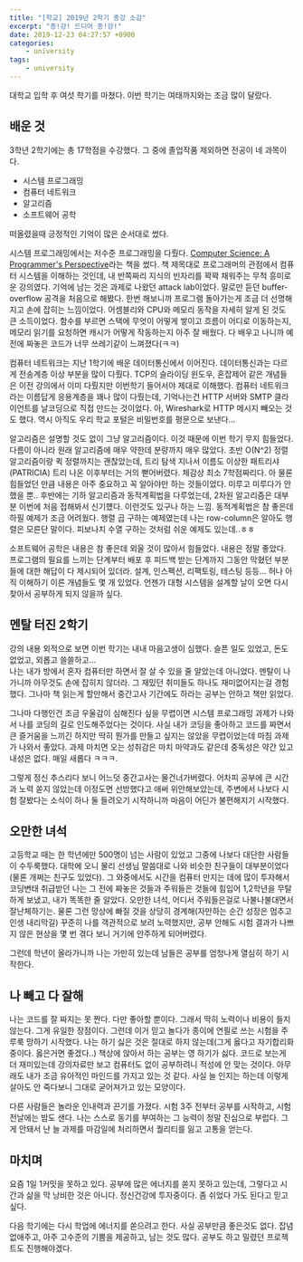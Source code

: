 ```yaml
---
title: "[학교] 2019년 2학기 종강 소감"
excerpt: "종!강! 드디어 종!강!"
date: 2019-12-23 04:27:57 +0900
categories:
    - university
tags:
    - university
---
```


대학교 입학 후 여섯 학기를 마쳤다. 이번 학기는 여태까지와는 조금 많이 달랐다.

## 배운 것

3학년 2학기에는 총 17학점을 수강했다. 그 중에 졸업작품 제외하면 전공이 네 과목이다.

- 시스템 프로그래밍
- 컴퓨터 네트워크
- 알고리즘
- 소프트웨어 공학

떠올렸을때 긍정적인 기억이 많은 순서대로 썼다.

시스템 프로그래밍에서는 저수준 프로그래밍을 다뤘다. [Computer Science: A Programmer's Perspective](https://csapp.cs.cmu.edu)라는 책을 썼다. 책 제목대로 프로그래머의 관점에서 컴퓨터 시스템을 이해하는 것인데, 내 반쪽짜리 지식의 빈자리를 꽉꽉 채워주는 무척 흥미로운 강의였다. 기억에 남는 것은 과제로 나왔던 attack lab이었다. 말로만 듣던 buffer-overflow 공격을 처음으로 해봤다. 한번 해보니까 프로그램 돌아가는게 조금 더 선명해지고 손에 잡히는 느낌이었다. 어셈블리와 CPU와 메모리 동작을 자세히 알게 된 것도 큰 소득이었다. 함수를 부르면 스택에 무엇이 어떻게 쌓이고 흐름이 어디로 이동하는지, 메모리 읽기를 요청하면 캐시가 어떻게 작동하는지 아주 잘 배웠다. 다 배우고 나니까 예전에 짜놓은 코드가 너무 쓰레기같이 느껴졌다(ㅋㅋ)

컴퓨터 네트워크는 지난 1학기에 배운 데이터통신에서 이어진다. 데이터통신과는 다르게 전송계층 이상 부분을 많이 다뤘다. TCP의 슬라이딩 윈도우, 혼잡제어 같은 개념들은 이전 강의에서 이미 다뤘지만 이번학기 들어서야 제대로 이해했다. 컴퓨터 네트워크라는 이름답게 응용계층을 꽤나 많이 다뤘는데, 기억나는건 HTTP 서버와 SMTP 클라이언트를 날코딩으로 직접 만드는 것이었다. 아, Wireshark로 HTTP 메시지 빼오는 것도 했다. 역시 아직도 우리 학교 포털은 비밀번호를 평문으로 보낸다...

알고리즘은 설명할 것도 없이 그냥 알고리즘이다. 이것 때문에 이번 학기 무지 힘들었다. 다름이 아니라 원래 알고리즘에 매우 약한데 분량까지 매우 많았다. 초반 O(N^2) 정렬 알고리즘이랑 퀵 정렬까지는 괜찮았는데, 트리 탐색 지나서 이름도 이상한 패트리샤(PATRICIA) 트리 나온 이후부터는 거의 뻗어버렸다. 체감상 최소 7학점짜리다. 아 물론 힘들었던 만큼 내용은 아주 중요하고 꼭 알아야만 하는 것들이었다. 미루고 미루다가 안했을 뿐.. 후반에는 기하 알고리즘과 동적계획법을 다루었는데, 2차원 알고리즘은 대부분 이번에 처음 접해봐서 신기헀다. 이런것도 있구나 하는 느낌. 동적계획법은 참 좋은데 하필 예제가 조금 어려웠다. 행렬 곱 구하는 예제였는데 나는 row-column은 알아도 행렬은 모른단 말이다. 피보나치 수열 구하는 것처럼 쉬운 예제도 있는데..ㅎㅎ

소프트웨어 공학은 내용은 참 좋은데 외울 것이 많아서 힘들었다. 내용은 정말 좋았다. 프로그램의 필요를 느끼는 단계부터 배포 후 피드백 받는 단계까지 그동안 막혔던 부분들에 대한 해답이 다 제시되어 있더라. 설계, 인스펙션, 리팩토링, 테스팅 등등... 허나 아직 이해하기 이른 개념들도 몇 개 있었다. 언젠가 대형 시스템을 설계할 날이 오면 다시 찾아서 공부하게 되지 않을까 싶다.

## 멘탈 터진 2학기

강의 내용 외적으로 보면 이번 학기는 내내 마음고생이 심했다. 슬픈 일도 있었고, 돈도 없었고, 외롭고 쓸쓸하고...    
나는 내가 방에서 혼자 컴퓨터만 하면서 잘 살 수 있을 줄 알았는데 아니었다. 멘탈이 나가니까 아무것도 손에 잡히지 않더라. 그 재밌던 취미들도 하나도 재미없어지는걸 경험했다. 그나마 책 읽는게 할만해서 중간고사 기간에도 하라는 공부는 안하고 책만 읽었다.

그나마 다행인건 조금 우울감이 심해진다 싶을 무렵이면 시스템 프로그래밍 과제가 나와서 나를 코딩의 길로 인도해주었다는 것이다. 사실 내가 코딩을 좋아하고 코드를 짜면서 큰 즐거움을 느끼긴 하지만 딱히 뭔가를 만들고 싶지는 않았을 무렵이었는데 마침 과제가 나와서 좋았다. 과제 마치면 오는 성취감은 마치 마약과도 같은데 중독성은 약간 있고 내성은 없다. 매일 새롭다 ㅋㅋㅋ.

그렇게 정신 추스리다 보니 어느덧 중간고사는 물건너가버렸다. 어차피 공부에 큰 시간과 노력 쏟지 않았는데 이정도면 선방했다고 애써 위안해보았는데, 주변에서 나보다 시험 잘봤다는 소식이 하나 둘 들려오기 시작하니까 마음이 어딘가 불편해지기 시작했다.

## 오만한 녀석

고등학교 때는 한 학년에만 500명이 넘는 사람이 있었고 그중에 나보다 대단한 사람들이 수두룩했다. 대학에 오니 물리 선생님 말씀대로 나와 비슷한 친구들이 대부분이었다(물론 개쩌는 친구도 있었다). 그 와중에서도 시간을 컴퓨터 만지는 데에 많이 투자해서 코딩변태 취급받던 나는 그 전에 짜놓은 것들과 주워들은 것들에 힘입어 1,2학년을 무탈하게 보냈고, 내가 똑똑한 줄 알았다. 오만한 녀석, 어디서 주워들은걸로 나불나불대면서 잘난체하기는. 물론 그런 망상에 빠질 것을 상당히 경계해(자만하는 순간 성장은 멈추고 인생 내리막길) 꾸준히 나를 객관적으로 보려 노력했지만, 공부 안해도 시험 결과가 나쁘지 않은 현상을 몇 번 겪다 보니 거기에 안주하게 되어버렸다.

그런데 학년이 올라가니까 나는 가만히 있는데 남들은 공부를 엄청나게 열심히 하기 시작한다.

## 나 빼고 다 잘해

나는 코드를 잘 짜지는 못 짠다. 다만 좋아할 뿐이다. 그래서 딱히 노력이나 비용이 들지 않는다. 그게 유일한 장점이다. 그런데 이거 믿고 놀다가 종이에 연필로 쓰는 시험을 주루룩 망하기 시작했다. 나는 하기 싫은 것은 절대로 하지 않는데(그게 옳다고 자기합리화중이다. 옳은거면 좋겠다..) 책상에 앉아서 하는 공부는 영 하기가 싫다. 코드로 보는게 더 재미있는데 강의자료만 보고 컴퓨터도 없이 공부하려니 적성에 안 맞는 것이다. 아무래도 내가 조금 유아적인 마인드를 가지고 있는 것 같다. 사실 늘 인지는 하는데 이렇게 살아도 안 죽다보니 그대로 굳어져가고 있는 모양이다.

다른 사람들은 놀라운 인내력과 끈기를 가졌다. 시험 3주 전부터 공부를 시작하고, 시험 전날에는 밤도 샌다. 나는 스스로 동기를 부여하는 그 능력이 정말 진심으로 부럽다. 그게 안돼서 난 늘 과제를 마감일에 처리하면서 퀄리티를 잃고 고통을 얻는다.

## 마치며

요즘 1일 1커밋을 못하고 있다. 공부에 많은 에너지를 쏟지 못하고 있는데, 그렇다고 시간과 삶을 막 낭비한 것은 아니다. 정신건강에 투자중이다. 좀 쉬었다 가도 된다고 믿고 싶다.

다음 학기에는 다시 학업에 에너지를 쏟으려고 한다. 사실 공부만큼 좋은것도 없다. 잡념 없애주고, 아주 고수준의 기쁨을 제공하고, 남는 것도 많다. 공부도 하고 밀렸던 프로젝트도 진행해야겠다.

